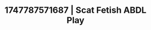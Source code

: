 ---
categories:
- Midnight fantasy
- Glory hole
- Sensual touch
- Shadow kink
- AI girlfriend fantasy
image: /assets/images/1747787571687.webp
layout: post
seo:
  description: Featured content with exclusive Scat Fetish, ABDL Play. HD images available.
  keywords: Scat Fetish, ABDL Play
  og_image: /assets/images/1747787571687.webp
  schema_type: VisualArtwork
tags:
- ABDL Play
- '#1747787571687'
- Scat Fetish
title: 1747787571687 | Scat Fetish ABDL Play
---